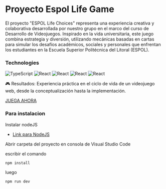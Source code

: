 # Proyecto Espol Life Game 

El proyecto "ESPOL Life Choices" representa una experiencia creativa y colaborativa desarrollada por nuestro grupo en el marco del curso de Desarrollo de Videojuegos. Inspirado en la vida universitaria, este juego combina estrategia y diversión, utilizando mecánicas basadas en cartas para simular los desafíos académicos, sociales y personales que enfrentan los estudiantes en la Escuela Superior Politécnica del Litoral (ESPOL).

### Technologies

![TypeScript](https://img.shields.io/badge/-TypeScript-000?&logo=TypeScript)
![React](https://img.shields.io/badge/-HTML-000?&logo=Html5)
![React](https://img.shields.io/badge/-CSS-000?&logo=Css)
![React](https://img.shields.io/badge/-React-000?&logo=React)
![React](https://img.shields.io/badge/-Tailwind-000?&logo=TailwindCSS)

🎮 Resultados: Experiencia práctica en el ciclo de vida de un videojuego web, desde la conceptualización hasta la implementación.

<a href="https://aimajohn.github.io/EspolLifeGameChoices/">JUEGA AHORA</a>


### Para instalacion

Instalar nodeJS
- [Link para NodeJS](https://nodejs.org/en)

Abrir carpeta del proyecto en consola de Visual Studio Code

escribir el comando
```js
npm install
```
luego

```js
npm run dev
```

